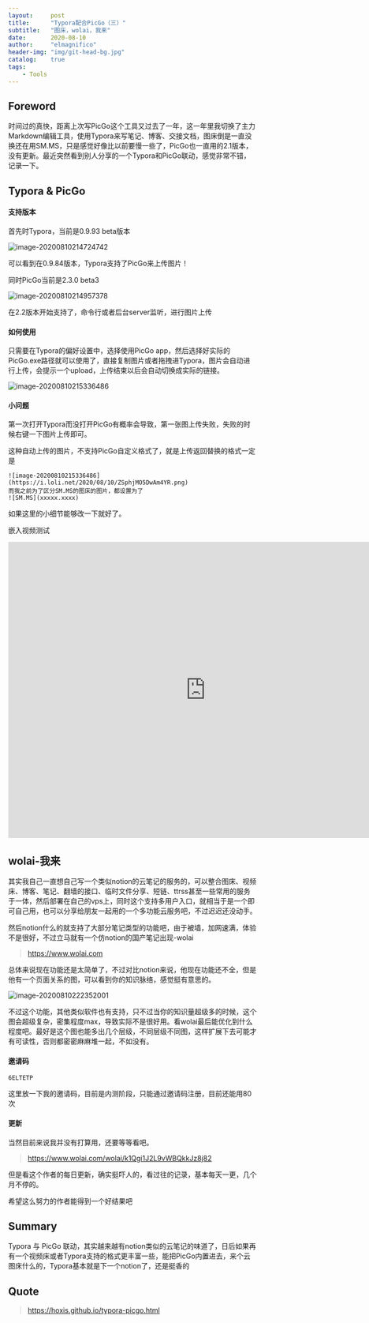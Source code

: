 ```yaml
---
layout:     post
title:      "Typora配合PicGo（三）"
subtitle:   "图床，wolai，我来"
date:       2020-08-10
author:     "elmagnifico"
header-img: "img/git-head-bg.jpg"
catalog:    true
tags:
    - Tools
---
```


## Foreword

时间过的真快，距离上次写PicGo这个工具又过去了一年，这一年里我切换了主力Markdown编辑工具，使用Typora来写笔记、博客、交接文档，图床倒是一直没换还在用SM.MS，只是感觉好像比以前要慢一些了，PicGo也一直用的2.1版本，没有更新。最近突然看到别人分享的一个Typora和PicGo联动，感觉非常不错，记录一下。

## Typora & PicGo

#### 支持版本

首先时Typora，当前是0.9.93 beta版本

![image-20200810214724742](https://i.loli.net/2020/08/10/ZUK1mA7W4ogYTay.png)

可以看到在0.9.84版本，Typora支持了PicGo来上传图片！

同时PicGo当前是2.3.0 beta3

![image-20200810214957378](https://i.loli.net/2020/08/10/xqLmeNAujMOoFz9.png)

在2.2版本开始支持了，命令行或者后台server监听，进行图片上传

#### 如何使用

只需要在Typora的偏好设置中，选择使用PicGo app，然后选择好实际的PicGo.exe路径就可以使用了，直接复制图片或者拖拽进Typora，图片会自动进行上传，会提示一个upload，上传结束以后会自动切换成实际的链接。

![image-20200810215336486](https://i.loli.net/2020/08/10/ZSphjMO5DwAm4YR.png)



#### 小问题

第一次打开Typora而没打开PicGo有概率会导致，第一张图上传失败，失败的时候右键一下图片上传即可。



这种自动上传的图片，不支持PicGo自定义格式了，就是上传返回替换的格式一定是

```
![image-20200810215336486](https://i.loli.net/2020/08/10/ZSphjMO5DwAm4YR.png)
而我之前为了区分SM.MS的图床的图片，都设置为了
![SM.MS](xxxxx.xxxx)
```

如果这里的小细节能够改一下就好了。



嵌入视频测试

<iframe src="http://player.bilibili.com/player.html?aid=24931813&cid=42084760&page=1" scrolling="no" width="800px" height="600px" border="0" frameborder="no" framespacing="0" allowfullscreen="true"> </iframe>

## wolai-我来

其实我自己一直想自己写一个类似notion的云笔记的服务的，可以整合图床、视频床、博客、笔记、翻墙的接口、临时文件分享、短链、ttrss甚至一些常用的服务于一体，然后部署在自己的vps上，同时这个支持多用户入口，就相当于是一个即可自己用，也可以分享给朋友一起用的一个多功能云服务吧，不过迟迟还没动手。

然后notion什么的就支持了大部分笔记类型的功能吧，由于被墙，加网速满，体验不是很好，不过立马就有一个仿notion的国产笔记出现-wolai

> https://www.wolai.com

总体来说现在功能还是太简单了，不过对比notion来说，他现在功能还不全，但是他有一个页面关系的图，可以看到你的知识脉络，感觉挺有意思的。

![image-20200810222352001](https://i.loli.net/2020/08/10/VxjOqnMUrcgBywh.png)

不过这个功能，其他类似软件也有支持，只不过当你的知识量超级多的时候，这个图会超级复杂，密集程度max，导致实际不是很好用。看wolai最后能优化到什么程度吧。最好是这个图也能多出几个层级，不同层级不同图，这样扩展下去可能才有可读性，否则都密密麻麻堆一起，不如没有。

#### 邀请码

```
6ELTETP
```

这里放一下我的邀请码，目前是内测阶段，只能通过邀请码注册，目前还能用80次



#### 更新

当然目前来说我并没有打算用，还要等等看吧。

> https://www.wolai.com/wolai/k1Qgi1J2L9vWBQkkJz8j82

但是看这个作者的每日更新，确实挺吓人的，看过往的记录，基本每天一更，几个月不停的。

希望这么努力的作者能得到一个好结果吧



## Summary

Typora 与 PicGo 联动，其实越来越有notion类似的云笔记的味道了，日后如果再有一个视频床或者Typora支持的格式更丰富一些，能把PicGo内置进去，来个云图床什么的，Typora基本就是下一个notion了，还是挺香的



## Quote

> https://hoxis.github.io/typora-picgo.html
